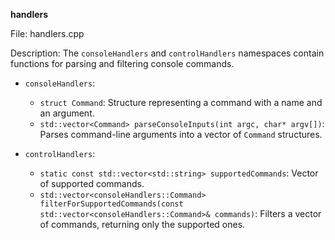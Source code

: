 **handlers**

File: handlers.cpp

Description: The `consoleHandlers` and `controlHandlers` namespaces contain functions for parsing and filtering console commands.

* `consoleHandlers`:
    * `struct Command`: Structure representing a command with a name and an argument.
    * `std::vector<Command> parseConsoleInputs(int argc, char* argv[])`: Parses command-line arguments into a vector of `Command` structures.

* `controlHandlers`:
    * `static const std::vector<std::string> supportedCommands`: Vector of supported commands.
    * `std::vector<consoleHandlers::Command> filterForSupportedCommands(const std::vector<consoleHandlers::Command>& commands)`: Filters a vector of commands, returning only the supported ones.
